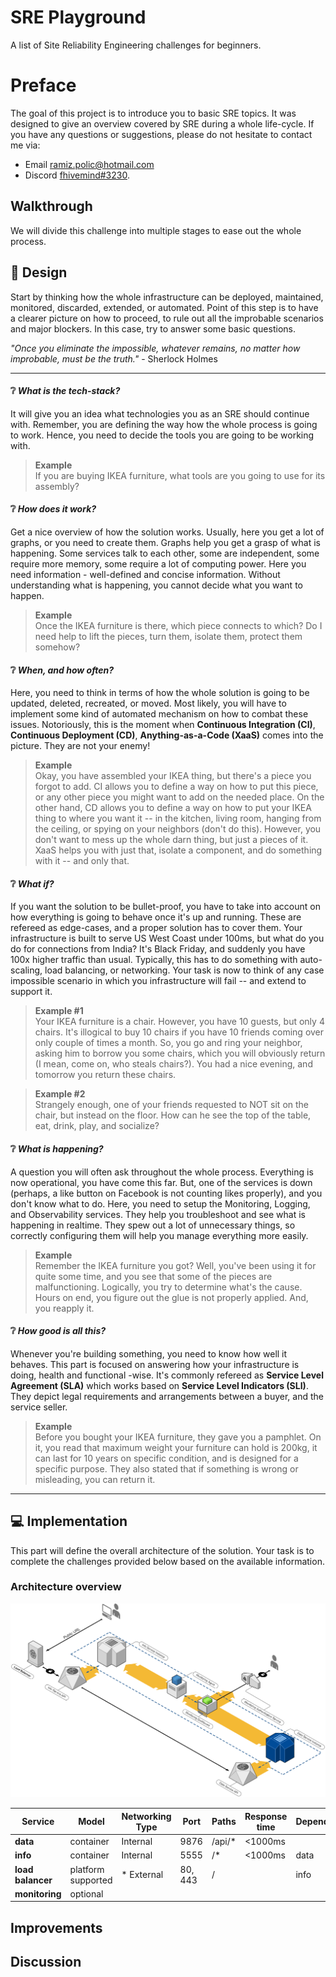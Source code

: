 # SRE Playground
A list of Site Reliability Engineering challenges for beginners.

# Preface
The goal of this project is to introduce you to basic SRE topics. It was designed to give an overview covered by SRE during a whole life-cycle. If you have any questions or suggestions, please do not hesitate to contact me via:
* Email [ramiz.polic@hotmail.com](mailto:ramiz.polic@hotmail.com)
* Discord [fhivemind#3230](fhivemind#3230).

## Walkthrough
We will divide this challenge into multiple stages to ease out the whole process.     

## :thought_balloon: Design
Start by thinking how the whole infrastructure can be deployed, maintained, monitored, discarded, extended, or automated. Point of this step is to have a clearer picture on how to proceed, to rule out all the improbable scenarios and major blockers. In this case, try to answer some basic questions.   

*"Once you eliminate the impossible, whatever remains, no matter how improbable, must be the truth."* - Sherlock Holmes    

---

#### :grey_question: *What is the tech-stack?*
It will give you an idea what technologies you as an SRE should continue with. Remember, you are defining the way how the whole process is going to work. Hence, you need to decide the tools you are going to be working with.     

> **Example**      
 If you are buying IKEA furniture, what tools are you going to use for its assembly?

#### :grey_question: *How does it work?*
Get a nice overview of how the solution works. Usually, here you get a lot of graphs, or you need to create them. Graphs help you get a grasp of what is happening. Some services talk to each other, some are independent, some require more memory, some require a lot of computing power. Here you need information - well-defined and concise information. Without understanding what is happening, you cannot decide what you want to happen.     

> **Example**      
Once the IKEA furniture is there, which piece connects to which? Do I need help to lift the pieces, turn them, isolate them, protect them somehow?

     
#### :grey_question: *When, and how often?*
Here, you need to think in terms of how the whole solution is going to be updated, deleted, recreated, or moved. Most likely, you will have to implement some kind of automated mechanism on how to combat these issues. Notoriously, this is the moment when **Continuous Integration (CI)**, **Continuous Deployment (CD)**, **Anything-as-a-Code (XaaS)**  comes into the picture. They are not your enemy!     

> **Example**       
Okay, you have assembled your IKEA thing, but there's a piece you forgot to add. CI allows you to define a way on how to put this piece, or any other piece you might want to add on the needed place. On the other hand, CD allows you to define a way on how to put your IKEA thing to where you want it -- in the kitchen, living room, hanging from the ceiling, or spying on your neighbors (don't do this). However, you don't want to mess up the whole darn thing, but just a pieces of it. XaaS helps you with just that, isolate a component, and do something with it -- and only that.
     
     
     
#### :grey_question: *What if?*
If you want the solution to be bullet-proof, you have to take into account on how everything is going to behave once it's up and running. These are refereed as edge-cases, and a proper solution has to cover them. Your infrastructure is built to serve US West Coast under 100ms, but what do you do for connections from India? It's Black Friday, and suddenly you have 100x higher traffic than usual. Typically, this has to do something with auto-scaling, load balancing, or networking. Your task is now to think of any case impossible scenario in which you infrastructure will fail -- and extend to support it.    

> **Example #1**      
Your IKEA furniture is a chair. However, you have 10 guests, but only 4 chairs. It's illogical to buy 10 chairs if you have 10 friends coming over only couple of times a month. So, you go and ring your neighbor, asking him to borrow you some chairs, which you will obviously return (I mean, come on, who steals chairs?). You had a nice evening, and tomorrow you return these chairs.     

> **Example #2**       
Strangely enough, one of your friends requested to NOT sit on the chair, but instead on the floor. How can he see the top of the table, eat, drink, play, and socialize?

#### :grey_question: *What is happening?*
A question you will often ask throughout the whole process. Everything is now operational, you have come this far. But, one of the services is down (perhaps, a like button on Facebook is not counting likes properly), and you don't know what to do. Here, you need to setup the Monitoring, Logging, and Observability services. They help you troubleshoot and see what is happening in realtime. They spew out a lot of unnecessary things, so correctly configuring them will help you manage everything more easily.     

> **Example**      
Remember the IKEA furniture you got? Well, you've been using it for quite some time, and you see that some of the pieces are malfunctioning. Logically, you try to determine what's the cause. Hours on end, you figure out the glue is not properly applied. And, you reapply it.

#### :grey_question: *How good is all this?*
Whenever you're building something, you need to know how well it behaves. This part is focused on answering how your infrastructure is doing, health and functional -wise. It's commonly refereed as **Service Level Agreement (SLA)** which works based on **Service Level Indicators (SLI)**. They depict legal requirements and arrangements between a buyer, and the service seller.     

> **Example**       
Before you bought your IKEA furniture, they gave you a pamphlet. On it, you read that maximum weight your furniture can hold is 200kg, it can last for 10 years on specific condition, and is designed for a specific purpose. They also stated that if something is wrong or misleading, you can return it.

---

## :computer: Implementation
This part will define the overall architecture of the solution. Your task is to complete the challenges provided below based on the available information.

### Architecture overview
![Architecture Diagram](diagram.png)

| Service | Model | Networking Type | Port | Paths | Response time | Dependencies | Extras
|---|---|---|---|---|---|---|---|
| **data** | container | Internal | 9876 | /api/* | <1000ms | | |
| **info** | container | Internal | 5555 | /* | <1000ms | data | | |
| **load balancer** | platform supported  |* External | 80, 443 | / | | info | |
| **monitoring** | optional | | | | | | |

## Improvements
## Discussion
